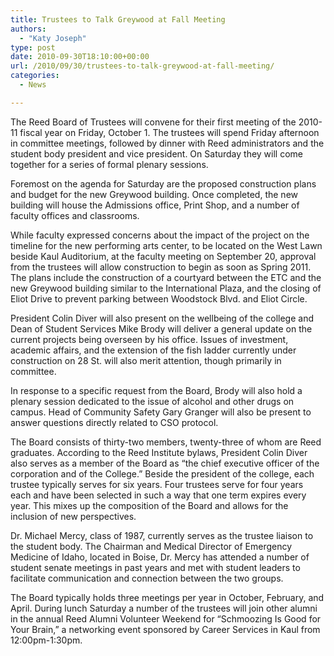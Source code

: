 ```yaml
---
title: Trustees to Talk Greywood at Fall Meeting
authors: 
  - "Katy Joseph"
type: post
date: 2010-09-30T18:10:00+00:00
url: /2010/09/30/trustees-to-talk-greywood-at-fall-meeting/
categories:
  - News

---
```

The Reed Board of Trustees will convene for their first meeting of the 2010-11 fiscal year on Friday, October 1. The trustees will spend Friday afternoon in committee meetings, followed by dinner with Reed administrators and the student body president and vice president. On Saturday they will come together for a series of formal plenary sessions.

Foremost on the agenda for Saturday are the proposed construction plans and budget for the new Greywood building. Once completed, the new building will house the Admissions office, Print Shop, and a number of faculty offices and classrooms.

While faculty expressed concerns about the impact of the project on the timeline for the new performing arts center, to be located on the West Lawn beside Kaul Auditorium, at the faculty meeting on September 20, approval from the trustees will allow construction to begin as soon as Spring 2011. The plans include the construction of a courtyard between the ETC and the new Greywood building similar to the International Plaza, and the closing of Eliot Drive to prevent parking between Woodstock Blvd. and Eliot Circle.

President Colin Diver will also present on the wellbeing of the college and Dean of Student Services Mike Brody will deliver a general update on the current projects being overseen by his office. Issues of investment, academic affairs, and the extension of the fish ladder currently under construction on 28 St. will also merit attention, though primarily in committee.

In response to a specific request from the Board, Brody will also hold a plenary session dedicated to the issue of alcohol and other drugs on campus. Head of Community Safety Gary Granger will also be present to answer questions directly related to CSO protocol.

The Board consists of thirty-two members, twenty-three of whom are Reed graduates. According to the Reed Institute bylaws, President Colin Diver also serves as a member of the Board as “the chief executive officer of the corporation and of the College.” Beside the president of the college, each trustee typically serves for six years. Four trustees serve for four years each and have been selected in such a way that one term expires every year. This mixes up the composition of the Board and allows for the inclusion of new perspectives.

Dr. Michael Mercy, class of 1987, currently serves as the trustee liaison to the student body. The Chairman and Medical Director of Emergency Medicine of Idaho, located in Boise, Dr. Mercy has attended a number of student senate meetings in past years and met with student leaders to facilitate communication and connection between the two groups.

The Board typically holds three meetings per year in October, February, and April. During lunch Saturday a number of the trustees will join other alumni in the annual Reed Alumni Volunteer Weekend for “Schmoozing Is Good for Your Brain,” a networking event sponsored by Career Services in Kaul from 12:00pm-1:30pm.